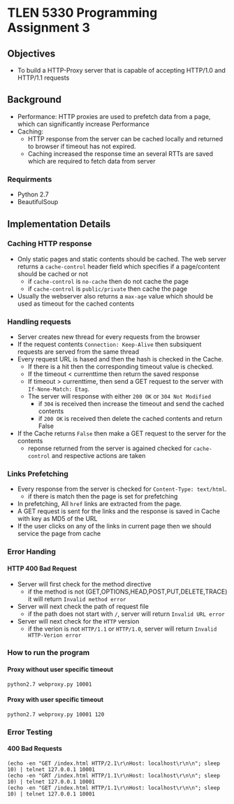 # TLEN 5330 Programming Assignment 3

## Objectives
- To build a HTTP-Proxy server that is capable of accepting HTTP/1.0 and HTTP/1.1 requests

## Background
- Performance: HTTP proxies are used to prefetch data from a page, which can significantly increase Performance
- Caching:
  - HTTP response from the server can be cached locally and returned to browser if timeout has not expired.
  - Caching increased the response time an several RTTs are saved which are required to fetch data from server

### Requirments
- Python 2.7
- BeautifulSoup

## Implementation Details
### Caching HTTP response
- Only static pages and static contents should be cached. The web server returns a `cache-control` header field which specifies if a page/content should be cached or not
  - if `cache-control` is `no-cache` then do not cache the page
  - if `cache-control` is `public/private` then cache the page
- Usually the webserver also returns a `max-age` value which should be used as timeout for the cached contents

###  Handling requests
- Server creates new thread for every requests from the browser
- If the request contents `Connection: Keep-Alive` then subsiquent requests are served from the same thread
- Every request URL is hased and then the hash is checked in the Cache.
  - If there is a hit then the corresponding timeout value is checked.
  - If the timeout < currenttime then return the saved response
  - If timeout > currenttime, then send a GET request to the server with `If-None-Match: Etag`.
  - The server will response with either `200 OK` or `304 Not Modified`
    - if `304` is received then increase the timeout and send the cached contents
    - if `200 OK` is received then delete the cached contents and return False
- If the Cache returns `False` then make a GET request to the server for the contents
  - reponse returned from the server is agained checked for `cache-control` and respective actions are taken

### Links Prefetching 
- Every response from the server is checked for `Content-Type: text/html`.
  - if there is match then the page is set for prefetching
- In prefetching, All `href` links are extracted from the page.
- A GET request is sent for the links and the response is saved in Cache with key as MD5 of the URL
- If the user clicks on any of the links in current page then we should service the page from cache

### Error Handing

#### HTTP 400 Bad Request
- Server will first check for the method directive
  - if the method is not (GET,OPTIONS,HEAD,POST,PUT,DELETE,TRACE) it will return `Invalid method error`
- Server will next check the path of request file
  - if the path does not start with `/`, server will return `Invalid URL error`
- Server will next check for the `HTTP` version
  - if the verion is not `HTTP/1.1` or `HTTP/1.0`, server will return `Invalid HTTP-Verion error`

### How to run the program
#### Proxy without user specific timeout
```
python2.7 webproxy.py 10001
```
#### Proxy with user specific timeout
```
python2.7 webproxy.py 10001 120
```

### Error Testing
#### 400 Bad Requests
```
(echo -en "GET /index.html HTTP/2.1\r\nHost: localhost\r\n\n"; sleep 10) | telnet 127.0.0.1 10001
(echo -en "GRT /index.html HTTP/1.1\r\nHost: localhost\r\n\n"; sleep 10) | telnet 127.0.0.1 10001
(echo -en "GET /index.html HTTP/1.1\r\nHost: localhost\r\n\n"; sleep 10) | telnet 127.0.0.1 10001
```
